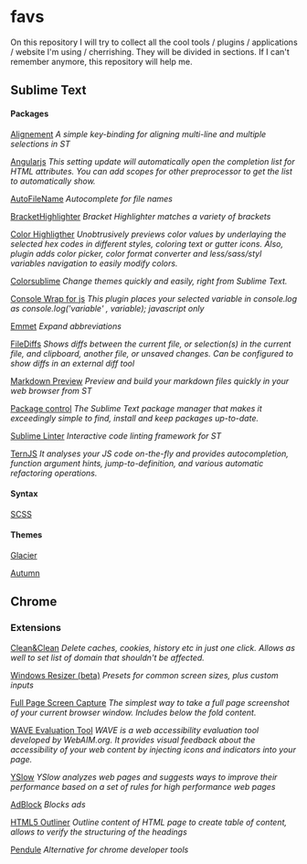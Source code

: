 # favs

On this repository I will try to collect all the cool tools / plugins / applications / website I'm using / cherrishing.
They will be divided in sections. If I can't remember anymore, this repository will help me.

## Sublime Text


#### Packages

[Alignement](https://packagecontrol.io/packages/Alignment)
_A simple key-binding for aligning multi-line and multiple selections in ST_

[Angularjs](https://packagecontrol.io/packages/AngularJS)
_This setting update will automatically open the completion list for HTML attributes. You can add scopes for other preprocessor to get the list to automatically show._

[AutoFileName](https://packagecontrol.io/packages/AutoFileName)
_Autocomplete for file names_

[BracketHighlighter](https://packagecontrol.io/packages/BracketHighlighter)
_Bracket Highlighter matches a variety of brackets_

[Color Highligther](https://packagecontrol.io/packages/Color%20Highlighter)
_Unobtrusively previews color values by underlaying the selected hex codes in different styles, coloring text or gutter icons. Also, plugin adds color picker, color format converter and less/sass/styl variables navigation to easily modify colors._

[Colorsublime](https://packagecontrol.io/packages/Colorsublime)
_Change themes quickly and easily, right from Sublime Text._

[Console Wrap for js](https://packagecontrol.io/packages/Console%20Wrap%20for%20js)
_This plugin places your selected variable in console.log as console.log('variable' , variable); javascript only_

[Emmet](https://packagecontrol.io/packages/Emmet)
_Expand abbreviations_

[FileDiffs](https://packagecontrol.io/packages/FileDiffs)
_Shows diffs between the current file, or selection(s) in the current file, and clipboard, another file, or unsaved changes. Can be configured to show diffs in an external diff tool_

[Markdown Preview](https://packagecontrol.io/packages/Markdown%20Preview)
_Preview and build your markdown files quickly in your web browser from ST_

[Package control](https://packagecontrol.io/)
_The Sublime Text package manager that makes it exceedingly simple to find, install and keep packages up-to-date._

[Sublime Linter](https://packagecontrol.io/packages/SublimeLinter)
_Interactive code linting framework for ST_

[TernJS](https://packagecontrol.io/packages/TernJS)
_It analyses your JS code on-the-fly and provides autocompletion, function argument hints, jump-to-definition, and various automatic refactoring operations._


#### Syntax
[SCSS](https://packagecontrol.io/packages/SCSS)


#### Themes
[Glacier](https://packagecontrol.io/packages/Theme%20-%20Glacier)

[Autumn](https://packagecontrol.io/packages/Theme%20-%20Autumn)


## Chrome

### Extensions
[Clean&Clean](https://chrome.google.com/webstore/detail/clickclean/ghgabhipcejejjmhhchfonmamedcbeod?hl=en)
_Delete caches, cookies, history etc in just one click. Allows as well to set list of domain that shouldn't be affected._

[Windows Resizer (beta)](https://chrome.google.com/webstore/detail/window-resizer-beta/pnhnbekjlbamfnnemcaolkjchjlidbib )
_Presets for common screen sizes, plus custom inputs_


[Full Page Screen Capture](https://chrome.google.com/webstore/detail/full-page-screen-capture/fdpohaocaechififmbbbbbknoalclacl)
_The simplest way to take a full page screenshot of your current browser window. Includes below the fold content._


[WAVE Evaluation Tool](https://chrome.google.com/webstore/detail/wave-evaluation-tool/jbbplnpkjmmeebjpijfedlgcdilocofh)
_WAVE is a web accessibility evaluation tool developed by WebAIM.org. It provides visual feedback about the accessibility of your web content by injecting icons and indicators into your page._


[YSlow](https://chrome.google.com/webstore/detail/yslow/ninejjcohidippngpapiilnmkgllmakh)
_YSlow analyzes web pages and suggests ways to improve their performance based on a set of rules for high performance web pages_


[AdBlock](https://chrome.google.com/webstore/detail/adblock/gighmmpiobklfepjocnamgkkbiglidom )
_Blocks ads_

[HTML5 Outliner](https://chrome.google.com/webstore/detail/html5-outliner/afoibpobokebhgfnknfndkgemglggomo)
_Outline content of HTML page to create table of content, allows to verify the structuring of the headings_

[Pendule](https://chrome.google.com/webstore/detail/pendule/gbkffbkamcejhkcaocmkdeiiccpmjfdi)
_Alternative for chrome developer tools_
